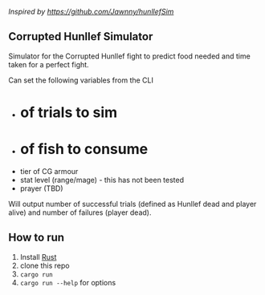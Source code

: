 *Inspired by https://github.com/Jawnny/hunllefSim*

## Corrupted Hunllef Simulator

Simulator for the Corrupted Hunllef fight to predict food needed and time taken
for a perfect fight.

Can set the following variables from the CLI
- # of trials to sim
- # of fish to consume
- tier of CG armour
- stat level (range/mage) - this has not been tested
- prayer (TBD)

Will output number of successful trials (defined as Hunllef dead and player
alive) and number of failures (player dead).


## How to run

1. Install [Rust](https://www.rust-lang.org/tools/install)
2. clone this repo
3. `cargo run` 
4. `cargo run --help` for options


